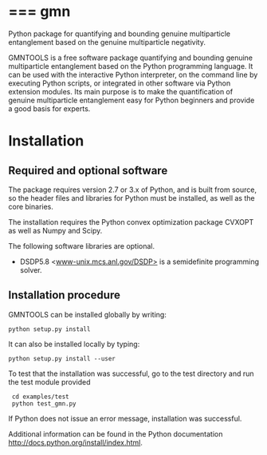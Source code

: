 ===
gmn
===

Python package for quantifying and bounding genuine multiparticle entanglement
based on the genuine multiparticle negativity.

GMNTOOLS is a free software package quantifying and bounding genuine 
multiparticle entanglement based on the Python programming language.
It can be used with the interactive Python interpreter, on the 
command line by executing Python scripts, or integrated in other 
software via Python extension modules. Its main purpose is to make 
the quantification of genuine multiparticle entanglement easy for
Python beginners and provide a good basis for experts.

Installation
============

Required and optional software
------------------------------

The package requires version 2.7 or 3.x of Python, and is built from
source, so the header files and libraries for Python must be installed,
as well as the core binaries.

The installation requires the Python convex optimization package CVXOPT
as well as Numpy and Scipy.

The following software libraries are optional.

* DSDP5.8 <www-unix.mcs.anl.gov/DSDP> is a semidefinite programming solver.


Installation procedure
----------------------

GMNTOOLS can be installed globally by writing:

    python setup.py install

It can also be installed locally by typing:

    python setup.py install --user

To test that the installation was successful, go to the test directory
and run the test module provided

     cd examples/test
     python test_gmn.py

If Python does not issue an error message, installation was successful.

Additional information can be found in the
Python documentation <http://docs.python.org/install/index.html>.
